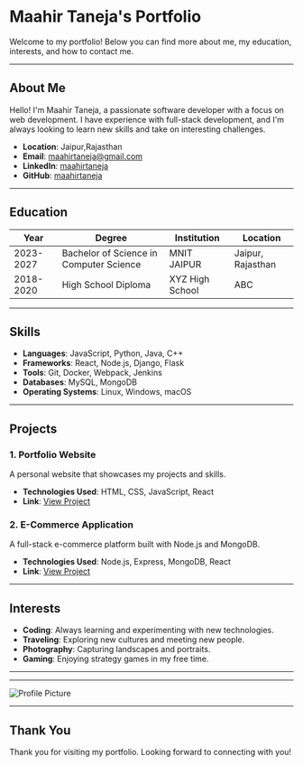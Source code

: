 # Maahir Taneja's Portfolio

Welcome to my portfolio! Below you can find more about me, my education, interests, and how to contact me.

---

## About Me

Hello! I'm Maahir Taneja, a passionate software developer with a focus on web development. I have experience with full-stack development, and I'm always looking to learn new skills and take on interesting challenges.

- **Location**: Jaipur,Rajasthan
- **Email**: maahirtaneja@gmail.com
- **LinkedIn**: [maahirtaneja](https://www.linkedin.com/in/maahirtaneja)
- **GitHub**: [maahirtaneja](https://github.com/maahirtaneja)

---

## Education

| Year     | Degree          | Institution          | Location    |
|----------|-----------------|----------------------|-------------|
| 2023-2027| Bachelor of Science in Computer Science | MNIT JAIPUR | Jaipur, Rajasthan |
| 2018-2020| High School Diploma | XYZ High School      | ABC |

---

## Skills

- **Languages**: JavaScript, Python, Java, C++
- **Frameworks**: React, Node.js, Django, Flask
- **Tools**: Git, Docker, Webpack, Jenkins
- **Databases**: MySQL, MongoDB
- **Operating Systems**: Linux, Windows, macOS

---

## Projects

### 1. **Portfolio Website**
A personal website that showcases my projects and skills.

- **Technologies Used**: HTML, CSS, JavaScript, React
- **Link**: [View Project](https://portfolio.com)

### 2. **E-Commerce Application**
A full-stack e-commerce platform built with Node.js and MongoDB.

- **Technologies Used**: Node.js, Express, MongoDB, React
- **Link**: [View Project](https://github.com/myapp)

---

## Interests

- **Coding**: Always learning and experimenting with new technologies.
- **Traveling**: Exploring new cultures and meeting new people.
- **Photography**: Capturing landscapes and portraits.
- **Gaming**: Enjoying strategy games in my free time.

---



---

![Profile Picture](https://www.example.com/profile.jpg)

---

## Thank You

Thank you for visiting my portfolio. Looking forward to connecting with you!


